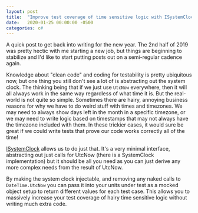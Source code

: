 ```yaml
---
layout: post
title:  "Improve test coverage of time sensitive logic with ISystemClock"
date:   2020-01-25 00:00:00 -0500
categories: c#
---
```


A quick post to get back into writing for the new year. The 2nd half of 2019 was pretty hectic with me starting a new job, but things are beginning to stabilize and I'd like to start putting posts out on a semi-regular cadence again.

Knowledge about "clean code" and coding for testability is pretty ubiquitous now, but one thing you still don't see a lot of is abstracting out the system clock. The thinking being that if we just use `UtcNow` everywhere, then it will all always work in the same way regardless of what time it is. But the real-world is not quite so simple. Sometimes there are hairy, annoying business reasons for why we have to do weird stuff with times and timezones. We may need to always show days left in the month in a specific timezone, or we may need to write logic based on timestamps that may not always have the timezone included with them. In these trickier cases, it would sure be great if we could write tests that prove our code works correctly all of the time!

[ISystemClock](https://github.com/dotnet/extensions/blob/aabe8c34a62786c313e20125d70b36d3c5e72a75/src/Caching/Abstractions/src/Internal/ISystemClock.cs) allows us to do just that. It's a very minimal interface, abstracting out just calls for UtcNow (there is a SystemClock implementation) but it should be all you need as you can just derive any more complex needs from the result of UtcNow.

By making the system clock injectable, and removing any naked calls to `DateTime.UtcNow` you can pass it into your units under test as a mocked object setup to return different values for each test case. This allows you to massively increase your test coverage of hairy time sensitive logic without writing much extra code.
